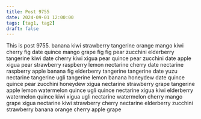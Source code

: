 ```yaml
---
title: Post 9755
date: 2024-09-01 12:00:00
tags: [tag1, tag2]
draft: false
---
```

This is post 9755.
banana
kiwi
strawberry
tangerine
orange
mango
kiwi
cherry
fig
date
quince
mango
grape
fig
fig
pear
zucchini
elderberry
tangerine
kiwi
date
cherry
kiwi
xigua
pear
quince
pear
zucchini
date
apple
xigua
pear
strawberry
raspberry
lemon
nectarine
cherry
date
nectarine
raspberry
apple
banana
fig
elderberry
tangerine
tangerine
date
yuzu
nectarine
tangerine
ugli
tangerine
lemon
banana
honeydew
date
quince
quince
pear
zucchini
honeydew
xigua
nectarine
strawberry
grape
tangerine
apple
lemon
watermelon
quince
ugli
quince
nectarine
xigua
kiwi
elderberry
watermelon
quince
kiwi
xigua
ugli
nectarine
watermelon
cherry
mango
grape
xigua
nectarine
kiwi
strawberry
cherry
nectarine
elderberry
zucchini
strawberry
banana
orange
cherry
apple
grape
